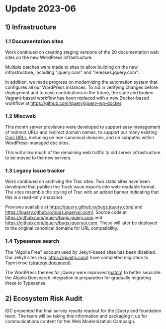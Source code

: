 # Update 2023-06

## 1) Infrastructure

### 1.1 Documentation sites

Work continued on creating staging versions of the 20 documentation web sites on the new WordPress infrastructure.

Multiple patches were made to sites to allow building on the new infrastructure, including "jquery.com" and "releases.jquery.com".

In addition, we made progress on modernizing the automation system that configures all our WordPress instances.
To aid in verifying changes before deployment and to ease contributions in the future,
the stale and broken Vagrant-based workflow has been replaced with a new Docker-based workflow at https://github.com/jquery/jquery-wp-docker. 

### 1.2 Miscweb

This month server provisions were developed to support easy management of redirect URLs and redirect domain names,
to support our many existing [Cool URLs](https://www.w3.org/Provider/Style/URI),
including on non-canonical domains, and on subpaths within WordPress-managed doc sites.

This will allow much of the remaining web traffic to old server infrastructure to be moved to the new servers.

### 1.3 Legacy issue tracker

Work continued on archiving the Trac sites.
Two static sites have been developed that publish the Track issue exports into web-readable format.
The sites resemble the styling of Trac with an added banner indicating that this is a read-only snapshot.

Previews available at https://jquery.github.io/bugs.jquery.com/ and https://jquery.github.io/bugs.jqueryui.com/.
Source code at https://github.com/jquery/bugs.jquery.com and https://github.com/jquery/bugs.jqueryui.com.
These will later be deployed to the original canonical domains for URL compatibility.

### 1.4 Typesense search

The "Algolia Free" account used by Jekyll-based sites has been disabled.
Our Jekyll sites (e.g. https://qunitjs.com) have completed migration to Typesense ([strategy document](https://github.com/jquery/infrastructure-puppet/blob/staging/doc/search.md)).

The WordPress themes for jQuery were improved ([patch](https://github.com/jquery/jquery-wp-content/commit/4448a54b736949dbbed7909eb3a37716c3e9d66e))
to better separate the Algolia Docsearch integration in preparation for gradually migrating these to Typesense. 

## 2) Ecosystem Risk Audit

IDC presented the final survey results readout for the jQuery and foundation team.
The team will be taking this information and packaging it up for communications content for the Web Modernization Campaign.
